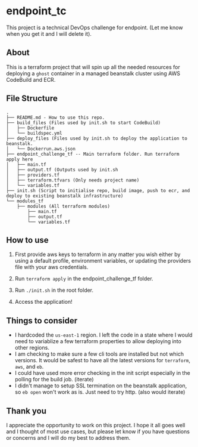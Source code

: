 # endpoint_tc
This project is a technical DevOps challenge for endpoint. (Let me know when you get it and I will delete it).

## About
This is a terraform project that will spin up all the needed resources for deploying a `ghost` container in a managed beanstalk cluster using AWS CodeBuild and ECR.

## File Structure
```
.
├── README.md - How to use this repo.
├── build_files (Files used by init.sh to start CodeBuild)
│   ├── Dockerfile
│   └── buildspec.yml
├── deploy_files (Files used by init.sh to deploy the application to beanstalk.
│   └── Dockerrun.aws.json
├── endpoint_challenge_tf -- Main terraform folder. Run terraform apply here
│   ├── main.tf
│   ├── output.tf (Outputs used by init.sh
│   ├── providers.tf
│   ├── terraform.tfvars (Only needs project name)
│   └── variables.tf
├── init.sh (Script to initialise repo, build image, push to ecr, and deploy to existing beanstalk infrastructure)
└── modules_tf
    ├── modules (All terraform modules)
        ├── main.tf
        ├── output.tf
        └── variables.tf

 ```

## How to use
1. First provide aws keys to terraform in any matter you wish either by using a default profile, environment variables, or updating the providers file with your aws credentials.

2. Run `terraform apply` in the endpoint_challenge_tf folder.

3. Run `./init.sh` in the root folder.

4. Access the application!

## Things to consider

- I hardcoded the `us-east-1` region. I left the code in a state where I would need to variablize a few terraform properties to allow deploying into other regions.
- I am checking to make sure a few cli tools are installed but not which versions. It would be safest to have all the latest versions for `terraform`, `aws`, and `eb`.
- I could have used more error checking in the init script especially in the polling for the build job. (iterate)
- I didn't manage to setup SSL termination on the beanstalk application, so `eb open` won't work as is. Just need to try http. (also would iterate)

## Thank you
I appreciate the opportunity to work on this project. I hope it all goes well and I thought of most use cases, but please let know if you have questions or concerns and I will do my best to address them.
